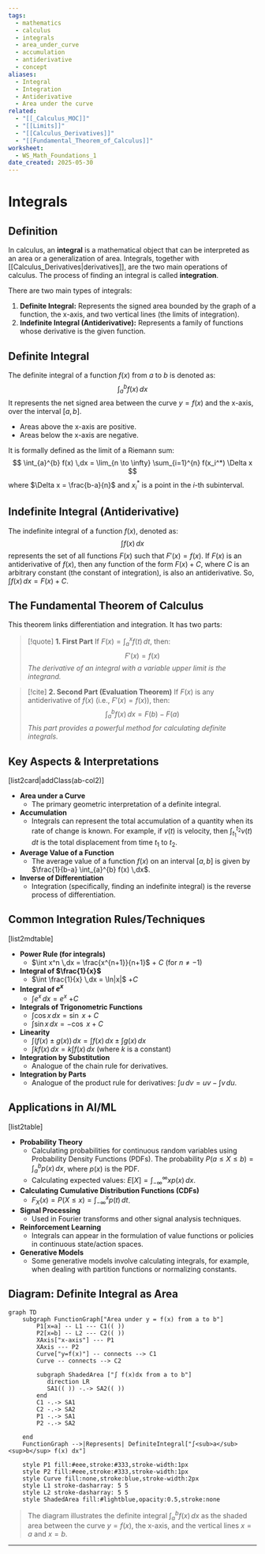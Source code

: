 ```yaml
---
tags:
  - mathematics
  - calculus
  - integrals
  - area_under_curve
  - accumulation
  - antiderivative
  - concept
aliases:
  - Integral
  - Integration
  - Antiderivative
  - Area under the curve
related:
  - "[[_Calculus_MOC]]"
  - "[[Limits]]"
  - "[[Calculus_Derivatives]]"
  - "[[Fundamental_Theorem_of_Calculus]]"
worksheet:
  - WS_Math_Foundations_1
date_created: 2025-05-30
---
```

# Integrals

## Definition
In calculus, an **integral** is a mathematical object that can be interpreted as an area or a generalization of area. Integrals, together with [[Calculus_Derivatives|derivatives]], are the two main operations of calculus. The process of finding an integral is called **integration**.

There are two main types of integrals:
1.  **Definite Integral:** Represents the signed area bounded by the graph of a function, the x-axis, and two vertical lines (the limits of integration).
2.  **Indefinite Integral (Antiderivative):** Represents a family of functions whose derivative is the given function.

## Definite Integral
The definite integral of a function $f(x)$ from $a$ to $b$ is denoted as:
$$ \int_{a}^{b} f(x) \,dx $$
It represents the net signed area between the curve $y=f(x)$ and the x-axis, over the interval $[a, b]$.
- Areas above the x-axis are positive.
- Areas below the x-axis are negative.

It is formally defined as the limit of a Riemann sum:
$$ \int_{a}^{b} f(x) \,dx = \lim_{n \to \infty} \sum_{i=1}^{n} f(x_i^*) \Delta x $$
where $\Delta x = \frac{b-a}{n}$ and $x_i^*$ is a point in the $i$-th subinterval.

## Indefinite Integral (Antiderivative)
The indefinite integral of a function $f(x)$, denoted as:
$$ \int f(x) \,dx $$
represents the set of all functions $F(x)$ such that $F'(x) = f(x)$. If $F(x)$ is an antiderivative of $f(x)$, then any function of the form $F(x) + C$, where $C$ is an arbitrary constant (the constant of integration), is also an antiderivative.
So, $\int f(x) \,dx = F(x) + C$.

## The Fundamental Theorem of Calculus
This theorem links differentiation and integration. It has two parts:
>[!quote] **1. First Part** 
>If $F(x) = \int_{a}^{x} f(t) \,dt$, then:
> $$F'(x) = f(x)$$ 
>_The derivative of an integral with a variable upper limit is the integrand._


>[!cite] **2. Second Part (Evaluation Theorem)** 
>If $F(x)$ is any antiderivative of $f(x)$ (i.e., $F'(x) = f(x)$), then:
>$$ \int_{a}^{b} f(x) \,dx = F(b) - F(a) $$
>_This part provides a powerful method for calculating definite integrals._

## Key Aspects & Interpretations

[list2card|addClass(ab-col2)]
- **Area under a Curve**
    - The primary geometric interpretation of a definite integral.
- **Accumulation**
    - Integrals can represent the total accumulation of a quantity when its rate of change is known. For example, if $v(t)$ is velocity, then $\int_{t_1}^{t_2} v(t) \,dt$ is the total displacement from time $t_1$ to $t_2$.
- **Average Value of a Function**
    - The average value of a function $f(x)$ on an interval $[a, b]$ is given by $\frac{1}{b-a} \int_{a}^{b} f(x) \,dx$.
- **Inverse of Differentiation**
    - Integration (specifically, finding an indefinite integral) is the reverse process of differentiation.

## Common Integration Rules/Techniques
[list2mdtable]
- **Power Rule (for integrals)**
	- $\int x^n \,dx = \frac{x^{n+1}}{n+1}$ $+$ $C$ (for $n \neq -1$)
- **Integral of $\frac{1}{x}$**
	- $\int \frac{1}{x} \,dx = \ln|x|$ $+ C$
- **Integral of $e^x$**
	- $\int e^x \,dx = e^x$ $+ C$
- **Integrals of Trigonometric Functions**
	- $\int \cos x \,dx = \sin$ $x + C$
	- $\int \sin x \,dx = -\cos$ $x + C$
- **Linearity**
	- $\int (f(x) \pm g(x)) \,dx = \int f(x) \,dx \pm \int g(x) \,dx$
	- $\int k f(x) \,dx = k \int f(x) \,dx$ (where $k$ is a constant)
- **Integration by Substitution**
	- Analogue of the chain rule for derivatives.
- **Integration by Parts**
	- Analogue of the product rule for derivatives: $\int u \,dv = uv - \int v \,du$.

## Applications in AI/ML
[list2table]
- **Probability Theory**
    - Calculating probabilities for continuous random variables using Probability Density Functions (PDFs). The probability $P(a \le X \le b) = \int_{a}^{b} p(x) \,dx$, where $p(x)$ is the PDF.
    - Calculating expected values: $E[X] = \int_{-\infty}^{\infty} x p(x) \,dx$.
- **Calculating Cumulative Distribution Functions (CDFs)** 
	- $F_X(x) = P(X \le x) = \int_{-\infty}^{x} p(t) \,dt$.
- **Signal Processing** 
	- Used in Fourier transforms and other signal analysis techniques.
- **Reinforcement Learning**
	- Integrals can appear in the formulation of value functions or policies in continuous state/action spaces.
- **Generative Models** 
	- Some generative models involve calculating integrals, for example, when dealing with partition functions or normalizing constants.

## Diagram: Definite Integral as Area

```mermaid
graph TD
    subgraph FunctionGraph["Area under y = f(x) from a to b"]
        P1[x=a] -- L1 --- C1(( ))
        P2[x=b] -- L2 --- C2(( ))
        XAxis["x-axis"] --- P1
        XAxis --- P2
        Curve["y=f(x)"] -- connects --> C1
        Curve -- connects --> C2
        
        subgraph ShadedArea ["∫ f(x)dx from a to b"]
           direction LR
           SA1(( )) -.-> SA2(( )) 
        end
        C1 -.-> SA1
        C2 -.-> SA2
        P1 -.-> SA1
        P2 -.-> SA2

    end
    FunctionGraph -->|Represents| DefiniteIntegral["∫<sub>a</sub><sup>b</sup> f(x) dx"]

    style P1 fill:#eee,stroke:#333,stroke-width:1px
    style P2 fill:#eee,stroke:#333,stroke-width:1px
    style Curve fill:none,stroke:blue,stroke-width:2px
    style L1 stroke-dasharray: 5 5
    style L2 stroke-dasharray: 5 5
    style ShadedArea fill:#lightblue,opacity:0.5,stroke:none
```
> The diagram illustrates the definite integral $\int_{a}^{b} f(x) \,dx$ as the shaded area between the curve $y=f(x)$, the x-axis, and the vertical lines $x=a$ and $x=b$.

---